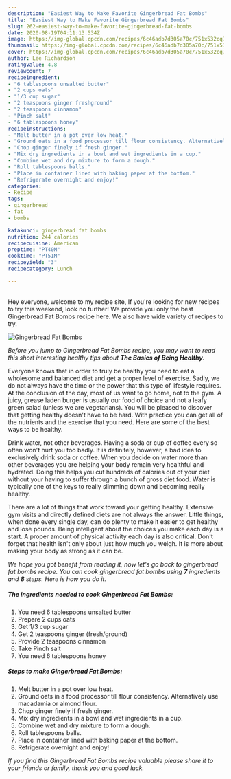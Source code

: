 ```yaml
---
description: "Easiest Way to Make Favorite Gingerbread Fat Bombs"
title: "Easiest Way to Make Favorite Gingerbread Fat Bombs"
slug: 262-easiest-way-to-make-favorite-gingerbread-fat-bombs
date: 2020-08-19T04:11:13.534Z
image: https://img-global.cpcdn.com/recipes/6c46adb7d305a70c/751x532cq70/gingerbread-fat-bombs-recipe-main-photo.jpg
thumbnail: https://img-global.cpcdn.com/recipes/6c46adb7d305a70c/751x532cq70/gingerbread-fat-bombs-recipe-main-photo.jpg
cover: https://img-global.cpcdn.com/recipes/6c46adb7d305a70c/751x532cq70/gingerbread-fat-bombs-recipe-main-photo.jpg
author: Lee Richardson
ratingvalue: 4.8
reviewcount: 7
recipeingredient:
- "6 tablespoons unsalted butter"
- "2 cups oats"
- "1/3 cup sugar"
- "2 teaspoons ginger freshground"
- "2 teaspoons cinnamon"
- "Pinch salt"
- "6 tablespoons honey"
recipeinstructions:
- "Melt butter in a pot over low heat."
- "Ground oats in a food processor till flour consistency. Alternatively use macadamia or almond flour."
- "Chop ginger finely if fresh ginger."
- "Mix dry ingredients in a bowl and wet ingredients in a cup."
- "Combine wet and dry mixture to form a dough."
- "Roll tablespoons balls."
- "Place in container lined with baking paper at the bottom."
- "Refrigerate overnight and enjoy!"
categories:
- Recipe
tags:
- gingerbread
- fat
- bombs

katakunci: gingerbread fat bombs 
nutrition: 244 calories
recipecuisine: American
preptime: "PT40M"
cooktime: "PT51M"
recipeyield: "3"
recipecategory: Lunch

---
```

<br>
Hey everyone, welcome to my recipe site, If you're looking for new recipes to try this weekend, look no further! We provide you only the best Gingerbread Fat Bombs recipe here. We also have wide variety of recipes to try.
<br>


![Gingerbread Fat Bombs](https://img-global.cpcdn.com/recipes/6c46adb7d305a70c/751x532cq70/gingerbread-fat-bombs-recipe-main-photo.jpg)

<i>Before you jump to Gingerbread Fat Bombs recipe, you may want to read this short interesting healthy tips about <strong>The Basics of Being Healthy</strong>.</i>

Everyone knows that in order to truly be healthy you need to eat a wholesome and balanced diet and get a proper level of exercise. Sadly, we do not always have the time or the power that this type of lifestyle requires. At the conclusion of the day, most of us want to go home, not to the gym. A juicy, grease laden burger is usually our food of choice and not a leafy green salad (unless we are vegetarians). You will be pleased to discover that getting healthy doesn't have to be hard. With practice you can get all of the nutrients and the exercise that you need. Here are some of the best ways to be healthy.

Drink water, not other beverages. Having a soda or cup of coffee every so often won't hurt you too badly. It is definitely, however, a bad idea to exclusively drink soda or coffee. When you decide on water more than other beverages you are helping your body remain very healthful and hydrated. Doing this helps you cut hundreds of calories out of your diet without your having to suffer through a bunch of gross diet food. Water is typically one of the keys to really slimming down and becoming really healthy.

There are a lot of things that work toward your getting healthy. Extensive gym visits and directly defined diets are not always the answer. Little things, when done every single day, can do plenty to make it easier to get healthy and lose pounds. Being intelligent about the choices you make each day is a start. A proper amount of physical activity each day is also critical. Don't forget that health isn't only about just how much you weigh. It is more about making your body as strong as it can be. 


<i>We hope you got benefit from reading it, now let's go back to gingerbread fat bombs recipe. You can cook gingerbread fat bombs using <strong>7</strong> ingredients and <strong>8</strong> steps. Here is how you do it.
</i>

##### The ingredients needed to cook Gingerbread Fat Bombs:

1. You need 6 tablespoons unsalted butter
1. Prepare 2 cups oats
1. Get 1/3 cup sugar
1. Get 2 teaspoons ginger (fresh/ground)
1. Provide 2 teaspoons cinnamon
1. Take Pinch salt
1. You need 6 tablespoons honey


##### Steps to make Gingerbread Fat Bombs:

1. Melt butter in a pot over low heat.
1. Ground oats in a food processor till flour consistency. Alternatively use macadamia or almond flour.
1. Chop ginger finely if fresh ginger.
1. Mix dry ingredients in a bowl and wet ingredients in a cup.
1. Combine wet and dry mixture to form a dough.
1. Roll tablespoons balls.
1. Place in container lined with baking paper at the bottom.
1. Refrigerate overnight and enjoy!


<i>If you find this Gingerbread Fat Bombs recipe valuable please share it to your friends or family, thank you and good luck.</i>
